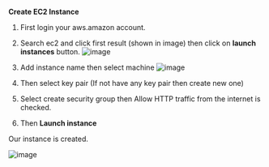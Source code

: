 **Create EC2 Instance**

1. First login your aws.amazon account.

2. Search ec2 and click first result (shown in image) then click on **launch instances** button.
![image](https://github.com/mit-patel1/MyDocs/assets/59383514/df1fe3d5-1926-4be7-bc99-cd9bd659e247)

3. Add instance name then select machine
![image](https://github.com/mit-patel1/MyDocs/assets/59383514/ec266891-9531-4aea-b0ea-0ee262551842)

4. Then select key pair (If not have any key pair then create new one)

5. Select create security group then Allow HTTP traffic from the internet is checked.

6. Then **Launch instance** 

Our instance is created.

![image](https://github.com/mit-patel1/MyDocs/assets/59383514/5235c1d9-3cc8-45de-b326-f2e8daad082c)

